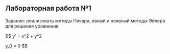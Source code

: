 ## Лабораторная работа №1
Задание: реализовать методы Пикара, явный и неявный методы Эйлера для решения уравнения

$$
y' = x^2 + y^2

y_0 = 0
$$
